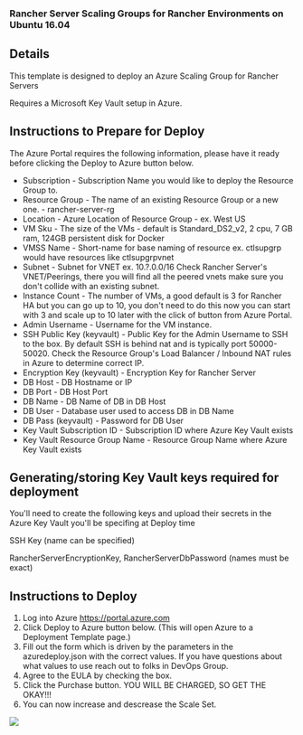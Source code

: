### Rancher Server Scaling Groups for Rancher Environments on Ubuntu 16.04 ###

## Details

This template is designed to deploy an Azure Scaling Group for Rancher Servers

Requires a Microsoft Key Vault setup in Azure.

## Instructions to Prepare for Deploy

The Azure Portal requires the following information, please have it ready before clicking the Deploy to Azure button below.

- Subscription - Subscription Name you would like to deploy the Resource Group to.
- Resource Group - The name of an existing Resource Group or a new one. - rancher-server-rg
- Location - Azure Location of Resource Group - ex. West US
- VM Sku - The size of the VMs - default is Standard_DS2_v2, 2 cpu, 7 GB ram, 124GB persistent disk for Docker
- VMSS Name - Short-name for base naming of resource ex. ctlsupgrp would have resources like ctlsupgrpvnet
- Subnet - Subnet for VNET ex. 10.?.0.0/16 Check Rancher Server's VNET/Peerings, there you will find all the peered vnets make sure you don't collide with an existing subnet.
- Instance Count - The number of VMs, a good default is 3 for Rancher HA but you can go up to 10, you don't need to do this now you can start with 3 and scale up to 10 later with the click of button from Azure Portal.
- Admin Username - Username for the VM instance.
- SSH Public Key (keyvault) - Public Key for the Admin Username to SSH to the box.  By default SSH is behind nat and is typically port 50000-50020. Check the Resource Group's Load Balancer / Inbound NAT rules in Azure to determine correct IP.
- Encryption Key (keyvault) - Encryption Key for Rancher Server
- DB Host - DB Hostname or IP
- DB Port - DB Host Port
- DB Name - DB Name of DB in DB Host
- DB User - Database user used to access DB in DB Name
- DB Pass (keyvault) - Password for DB User
- Key Vault Subscription ID - Subscription ID where Azure Key Vault exists
- Key Vault Resource Group Name - Resource Group Name where Azure Key Vault exists

## Generating/storing Key Vault keys required for deployment

You'll need to create the following keys and upload their secrets in the Azure Key Vault you'll be specifing at Deploy time

SSH Key (name can be specified)

RancherServerEncryptionKey, RancherServerDbPassword (names must be exact)

## Instructions to Deploy

1. Log into Azure https://portal.azure.com
1. Click Deploy to Azure button below.  (This will open Azure to a Deployment Template page.)
1. Fill out the form which is driven by the parameters in the azuredeploy.json with the correct values.  If you have questions about what values to use reach out to folks in DevOps Group.
1. Agree to the EULA by checking the box.
1. Click the Purchase button. YOU WILL BE CHARGED, SO GET THE OKAY!!!
1. You can now increase and descrease the Scale Set.

<a href="https://portal.azure.com/#create/Microsoft.Template/uri/https%3A%2F%2Fraw.githubusercontent.com%2FSC-TechDev%2FDevOps-PDX%2Fefcf1ecc33a1b31ae943748b7ea4cd64c1a0bc46%2FAzure-Automation%2Fazure-quickstart-templates%2Francher-server-scaling-group%2Fazuredeploy.parameters.json%3Ftoken%3DAShGgRKpGgAbgnh-FrA6w_D5P-bWirMmks5Y2XpCwA%253D%253D" target="_blank">
    <img src="http://azuredeploy.net/deploybutton.png"/>
</a>